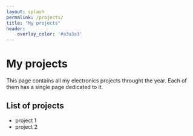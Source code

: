 ```yaml
---
layout: splash
permalink: /projects/
title: "My projects"
header: 
    overlay_color: '#a3a3a3'
---
```





# My projects

This page contains all my electronics projects throught the year. Each of them has a single page dedicated to it. 

## List of projects
- project 1
- project 2

